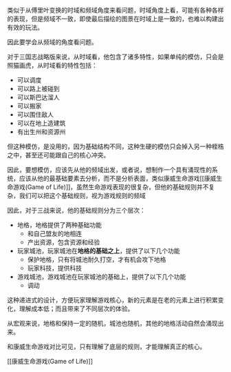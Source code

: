 类似于从傅里叶变换的时域和频域角度来看问题，时域角度上看，可能有各种各样的表现，但是频域不一致，即使最后描绘的图景在时域上是一致的，也难以构建出有效的玩法。

因此要学会从频域的角度看问题。

对于三国志战略版来说，从时域看，他包含了诸多特性，如果单纯的模仿，只会是照猫画虎，从时域看的特性包括：
- 可以调度
- 可以路上被碰到
- 可以斯巴达溜人
- 可以搬家
- 可以围住敌人
- 可以在地上造建筑
- 有出生州和资源州

但这种模仿，是没用的，因为基础结构不同，这种生硬的模仿只会掉入另一种桎梏之中，甚至还可能跟自己的核心冲突。

因此，要想模仿，应该先从他的频域出发，或者说，想制作一个具有涌现性的系统，应该从他的最基础要素去分析，而不是分析表面，类似康威生命游戏[[康威生命游戏(Game of Life)]]，虽然生命游戏表现的很复杂，但他的基础规则并不复杂，我们可以把这个基础规则，视为游戏规则的频域

因此，对于三战来说，他的基础规则分为三个层次：

- 地格，地格提供了两种基础功能
	- 和自己盟友的地相连
	- 产出资源，包含资源和经验
- 玩家城池，玩家城池在**地格的基础之上**，提供了以下几个功能
	- 保护地格，只有将城池耐久打空，才有机会攻下地格
	- 玩家科技，提供科技
- 游戏城池，游戏城池在玩家城池的基础上，提供了以下几个功能
	- 调动

这种递进式的设计，方便玩家理解游戏核心，新的元素是在老的元素上进行积累变化，理解成本低；而且带来了不同层次的体验。

从宏观来说，地格和保持一定的随机，城池也随机，其他的地格活动自然会涌现出来。

和康威生命游戏对比可见，只有理解了底层的规则，才能理解真正的核心。

[[康威生命游戏(Game of Life)]]




